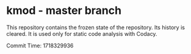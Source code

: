 # kmod - master branch

This repository contains the frozen state of the repository.
Its history is cleared. It is used only for static code
analysis with Codacy.

Commit Time: 1718329936